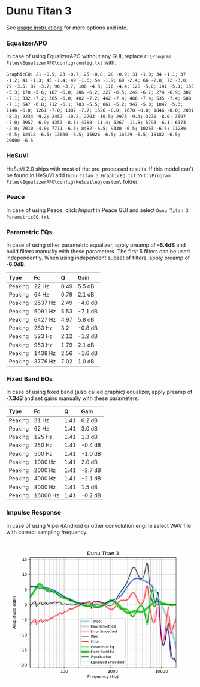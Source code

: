 # Dunu Titan 3
See [usage instructions](https://github.com/jaakkopasanen/AutoEq#usage) for more options and info.

### EqualizerAPO
In case of using EqualizerAPO without any GUI, replace `C:\Program Files\EqualizerAPO\config\config.txt`
with:
```
GraphicEQ: 21 -0.5; 23 -0.7; 25 -0.8; 28 -0.9; 31 -1.0; 34 -1.1; 37 -1.2; 41 -1.3; 45 -1.4; 49 -1.6; 54 -1.9; 60 -2.4; 66 -2.8; 72 -3.0; 79 -3.5; 87 -3.7; 96 -3.7; 106 -4.3; 116 -4.4; 128 -5.0; 141 -5.1; 155 -5.3; 170 -5.6; 187 -6.0; 206 -6.2; 227 -6.5; 249 -6.7; 274 -6.9; 302 -7.1; 332 -7.2; 365 -6.0; 402 -7.2; 442 -7.4; 486 -7.4; 535 -7.4; 588 -7.1; 647 -6.8; 712 -6.1; 783 -5.5; 861 -5.2; 947 -5.0; 1042 -5.3; 1146 -6.0; 1261 -7.0; 1387 -7.7; 1526 -8.0; 1678 -8.0; 1846 -8.0; 2031 -8.3; 2234 -9.2; 2457 -10.2; 2703 -10.5; 2973 -9.4; 3270 -8.0; 3597 -7.0; 3957 -6.9; 4353 -8.1; 4788 -11.4; 5267 -11.8; 5793 -6.1; 6373 -2.0; 7010 -4.0; 7711 -6.3; 8482 -6.5; 9330 -6.5; 10263 -6.5; 11289 -6.5; 12418 -6.5; 13660 -6.5; 15026 -6.5; 16529 -6.5; 18182 -6.5; 20000 -6.5
```

### HeSuVi
HeSuVi 2.0 ships with most of the pre-processed results. If this model can't be found in HeSuVi add
`Dunu Titan 3 GraphicEQ.txt` to `C:\Program Files\EqualizerAPO\config\HeSuVi\eq\custom\` folder.

### Peace
In case of using Peace, click *Import* in Peace GUI and select `Dunu Titan 3 ParametricEQ.txt`.

### Parametric EQs
In case of using other parametric equalizer, apply preamp of **-6.4dB** and build filters manually
with these parameters. The first 5 filters can be used independently.
When using independent subset of filters, apply preamp of **-6.0dB**.

| Type    | Fc      |    Q | Gain    |
|:--------|:--------|:-----|:--------|
| Peaking | 22 Hz   | 0.49 | 5.5 dB  |
| Peaking | 64 Hz   | 0.79 | 2.1 dB  |
| Peaking | 2537 Hz | 2.49 | -4.0 dB |
| Peaking | 5091 Hz | 5.53 | -7.1 dB |
| Peaking | 6427 Hz | 4.97 | 5.8 dB  |
| Peaking | 283 Hz  | 3.2  | -0.8 dB |
| Peaking | 523 Hz  | 2.12 | -1.2 dB |
| Peaking | 953 Hz  | 1.79 | 2.1 dB  |
| Peaking | 1438 Hz | 2.56 | -1.6 dB |
| Peaking | 3776 Hz | 7.02 | 1.0 dB  |

### Fixed Band EQs
In case of using fixed band (also called graphic) equalizer, apply preamp of **-7.3dB** and set
gains manually with these parameters.

| Type    | Fc       |    Q | Gain    |
|:--------|:---------|:-----|:--------|
| Peaking | 31 Hz    | 1.41 | 6.2 dB  |
| Peaking | 62 Hz    | 1.41 | 3.0 dB  |
| Peaking | 125 Hz   | 1.41 | 1.3 dB  |
| Peaking | 250 Hz   | 1.41 | -0.4 dB |
| Peaking | 500 Hz   | 1.41 | -1.0 dB |
| Peaking | 1000 Hz  | 1.41 | 2.0 dB  |
| Peaking | 2000 Hz  | 1.41 | -2.7 dB |
| Peaking | 4000 Hz  | 1.41 | -2.1 dB |
| Peaking | 8000 Hz  | 1.41 | 1.5 dB  |
| Peaking | 16000 Hz | 1.41 | -0.2 dB |

### Impulse Response
In case of using Viper4Android or other convolution engine select WAV file with correct sampling frequency.

![](https://raw.githubusercontent.com/jaakkopasanen/AutoEq/master/results/oratory1990/usound/Dunu%20Titan%203/Dunu%20Titan%203.png)